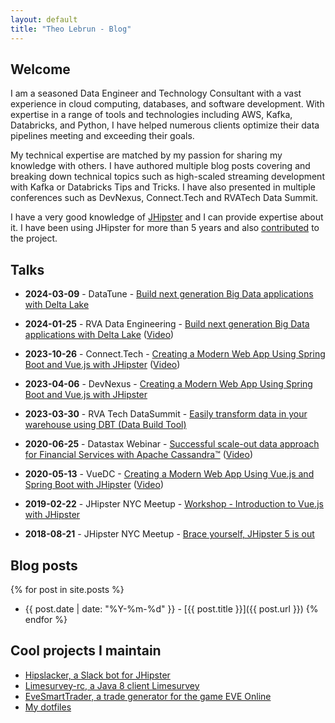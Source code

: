 ```yaml
---
layout: default
title: "Theo Lebrun - Blog"
---
```


## Welcome

I am a seasoned Data Engineer and Technology Consultant with a vast experience in cloud computing, databases, and software development. With expertise in a range of tools and technologies including AWS, Kafka, Databricks, and Python, I have helped numerous clients optimize their data pipelines meeting and exceeding their goals.

My technical expertise are matched by my passion for sharing my knowledge with others. I have authored multiple blog posts covering and breaking down technical topics such as high-scaled streaming development with Kafka or Databricks Tips and Tricks. I have also presented in multiple conferences such as DevNexus, Connect.Tech and RVATech Data Summit.

I have a very good knowledge of [JHipster](https://www.jhipster.tech/) and I can provide expertise about it. I have been using JHipster for more than 5 years and also [contributed](https://github.com/jhipster/generator-jhipster/pulls?q=is%3Apr+author%3AFalydoor+is%3Aclosed) to the project.

## Talks

- **2024-03-09** - DataTune - [Build next generation Big Data applications with Delta Lake](https://www.datatuneconf.com/index.html)

- **2024-01-25** - RVA Data Engineering - [Build next generation Big Data applications with Delta Lake](https://www.meetup.com/rva-data-engineering/events/298171697/) ([Video](https://www.youtube.com/watch?v=xbm8878P758))

- **2023-10-26** - Connect.Tech - [Creating a Modern Web App Using Spring Boot and Vue.js with JHipster](https://2023.connect.tech/session/500852) ([Video](https://www.youtube.com/watch?v=LgEKth5jR58))

- **2023-04-06** - DevNexus - [Creating a Modern Web App Using Spring Boot and Vue.js with JHipster](https://devnexus.com/presentations/creating-a-modern-web-app-using-spring-boot-and-vue-js-with-jhipster)

- **2023-03-30** - RVA Tech DataSummit - [Easily transform data in your warehouse using DBT (Data Build Tool)](https://rvatech.com/rvatech-events/2023-rvatech-data-summit/)

- **2020-06-25** - Datastax Webinar - [Successful scale-out data approach for Financial Services with Apache Cassandra™](https://www.datastax.com/resources/webinar/successful-scale-out-data-approach-financial-services-apache-cassandratm) ([Video](https://www.youtube.com/watch?v=mX2CYJVW9So&t=1040))

- **2020-05-13** - VueDC - [Creating a Modern Web App Using Vue.js and Spring Boot with JHipster](https://www.meetup.com/Vue-DC/events/269973905/) ([Video](https://www.youtube.com/watch?v=B5QgxVwnEws))

- **2019-02-22** - JHipster NYC Meetup - [Workshop - Introduction to Vue.js with JHipster](https://www.meetup.com/JHipster-NYC/events/258529587/)

- **2018-08-21** - JHipster NYC Meetup - [Brace yourself, JHipster 5 is out](https://www.meetup.com/JHipster-NYC/events/251106398/)

## Blog posts

{% for post in site.posts %}
- {{ post.date | date: "%Y-%m-%d" }} - [{{ post.title }}]({{ post.url }})
{% endfor %}

## Cool projects I maintain

- [Hipslacker, a Slack bot for JHipster](https://github.com/jhipster/hipslacker)
- [Limesurvey-rc, a Java 8 client Limesurvey](https://github.com/Falydoor/limesurvey-rc)
- [EveSmartTrader, a trade generator for the game EVE Online](https://github.com/Falydoor/EveSmartTrader)
- [My dotfiles](https://github.com/Falydoor/settings)
